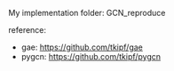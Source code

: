 My implementation folder: GCN_reproduce

reference:
* gae: https://github.com/tkipf/gae
* pygcn: https://github.com/tkipf/pygcn

